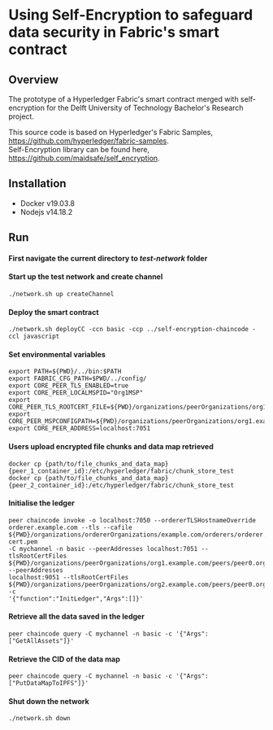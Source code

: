 [//]: # (SPDX-License-Identifier: CC-BY-4.0)

# Using Self-Encryption to safeguard data security in Fabric's smart contract

## Overview
The prototype of a Hyperledger Fabric's smart contract merged with self-encryption for the Delft University of Technology Bachelor's
Research project.

This source code is based on Hyperledger's Fabric Samples, https://github.com/hyperledger/fabric-samples. \
Self-Encryption library can be found here, https://github.com/maidsafe/self_encryption.

## Installation
* Docker v19.03.8
* Nodejs v14.18.2

## Run

#### First navigate the current directory to *test-network* folder

#### Start up the test network and create channel
```shell
./network.sh up createChannel
```
#### Deploy the smart contract
```shell
./network.sh deployCC -ccn basic -ccp ../self-encryption-chaincode -ccl javascript
```
#### Set environmental variables
```shell
export PATH=${PWD}/../bin:$PATH
export FABRIC_CFG_PATH=$PWD/../config/
export CORE_PEER_TLS_ENABLED=true
export CORE_PEER_LOCALMSPID="Org1MSP"
export CORE_PEER_TLS_ROOTCERT_FILE=${PWD}/organizations/peerOrganizations/org1.example.com/peers/peer0.org1.example.com/tls/ca.crt
export CORE_PEER_MSPCONFIGPATH=${PWD}/organizations/peerOrganizations/org1.example.com/users/Admin@org1.example.com/msp
export CORE_PEER_ADDRESS=localhost:7051
```
#### Users upload encrypted file chunks and data map retrieved
```shell
docker cp {path/to/file_chunks_and_data_map} {peer_1_container_id}:/etc/hyperledger/fabric/chunk_store_test
docker cp {path/to/file_chunks_and_data_map} {peer_2_container_id}:/etc/hyperledger/fabric/chunk_store_test

```
#### Initialise the ledger
```shell
peer chaincode invoke -o localhost:7050 --ordererTLSHostnameOverride orderer.example.com --tls --cafile 
${PWD}/organizations/ordererOrganizations/example.com/orderers/orderer.example.com/msp/tlscacerts/tlsca.example.com-cert.pem 
-C mychannel -n basic --peerAddresses localhost:7051 --tlsRootCertFiles 
${PWD}/organizations/peerOrganizations/org1.example.com/peers/peer0.org1.example.com/tls/ca.crt --peerAddresses 
localhost:9051 --tlsRootCertFiles ${PWD}/organizations/peerOrganizations/org2.example.com/peers/peer0.org2.example.com/tls/ca.crt -c 
'{"function":"InitLedger","Args":[]}'
```
#### Retrieve all the data saved in the ledger
```shell
peer chaincode query -C mychannel -n basic -c '{"Args":["GetAllAssets"]}'
```
#### Retrieve the CID of the data map 
```shell
peer chaincode query -C mychannel -n basic -c '{"Args":["PutDataMapToIPFS"]}'
```
#### Shut down the network
```shell
./network.sh down 
```
